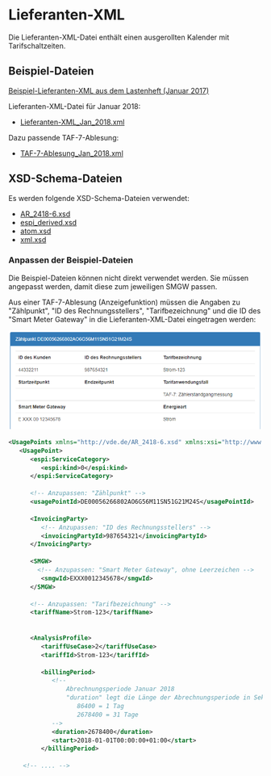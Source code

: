 ﻿#  Lieferanten-XML

Die Lieferanten-XML-Datei enthält einen ausgerollten Kalender mit Tarifschaltzeiten.

## Beispiel-Dateien

[Beispiel-Lieferanten-XML aus dem Lastenheft (Januar 2017)](Lastenheft/IF_Lieferant_TRuDI_example.xml)

Lieferanten-XML-Datei für Januar 2018:
- [Lieferanten-XML_Jan_2018.xml](Lieferanten-XML/Lieferanten-XML_Jan_2018.xml)

Dazu passende TAF-7-Ablesung:
- [TAF-7-Ablesung_Jan_2018.xml](Lieferanten-XML/TAF-7-Ablesung_Jan_2018.xml)


## XSD-Schema-Dateien

Es werden folgende XSD-Schema-Dateien verwendet:

- [AR_2418-6.xsd](/src/TRuDI.Models/Schemata/AR_2418-6.xsd)
- [espi_derived.xsd](/src/TRuDI.Models/Schemata/espi_derived.xsd)
- [atom.xsd](/src/TRuDI.Models/Schemata/atom.xsd)
- [xml.xsd](/src/TRuDI.Models/Schemata/xml.xsd)

### Anpassen der Beispiel-Dateien

Die Beispiel-Dateien können nicht direkt verwendet werden. Sie müssen angepasst werden,
damit diese zum jeweiligen SMGW passen.

Aus einer TAF-7-Ablesung (Anzeigefunktion) müssen die Angaben zu "Zählpunkt", 
"ID des Rechnungsstellers", "Tarifbezeichnung" und die ID des "Smart Meter Gateway" in 
die Lieferanten-XML-Datei eingetragen werden:

![Beispiel aus der TRuDI-Oberfläche](Images/TAF-7-Beispiel_fuer_Lieferanten-XML.png)

```XML 
<UsagePoints xmlns="http://vde.de/AR_2418-6.xsd" xmlns:xsi="http://www.w3.org/2001/XMLSchema-instance" xsi:schemaLocation="http://vde.de/AR_2418-6.xsd AR_2418-6.xsd" xmlns:espi="http://naesb.org/espi" xmlns:atom="http://www.w3.org/2005/Atom" >
   <UsagePoint>
      <espi:ServiceCategory>
         <espi:kind>0</espi:kind>
      </espi:ServiceCategory>
	
      <!-- Anzupassen: "Zählpunkt" -->
      <usagePointId>DE00056266802AO6G56M11SN51G21M24S</usagePointId>
		
      <InvoicingParty>
         <!-- Anzupassen: "ID des Rechnungsstellers" -->
         <invoicingPartyId>987654321</invoicingPartyId>
      </InvoicingParty>

      <SMGW>
        <!-- Anzupassen: "Smart Meter Gateway", ohne Leerzeichen -->
         <smgwId>EXXX0012345678</smgwId>
      </SMGW>
		
      <!-- Anzupassen: "Tarifbezeichnung" -->
      <tariffName>Strom-123</tariffName>
		
			
      <AnalysisProfile>
         <tariffUseCase>2</tariffUseCase>
         <tariffId>Strom-123</tariffId>
			
         <billingPeriod>
            <!-- 
                Abrechnungsperiode Januar 2018 
                "duration" legt die Länge der Abrechnungsperiode in Sekunden fest:
                   86400 = 1 Tag
                   2678400 = 31 Tage
            -->
            <duration>2678400</duration>
            <start>2018-01-01T00:00:00+01:00</start>
         </billingPeriod>

    <!-- .... -->
``` 

